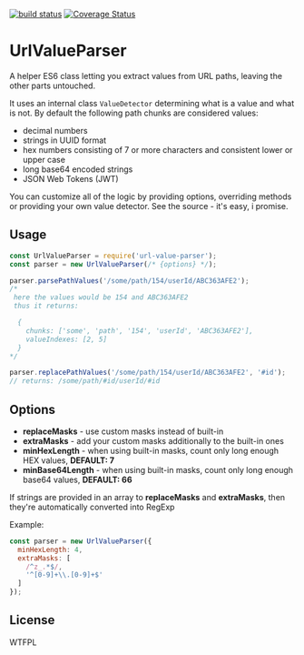 [![build status](https://api.travis-ci.org/disjunction/url-value-parser.png)](https://travis-ci.org/disjunction/url-value-parser)
[![Coverage Status](https://coveralls.io/repos/github/disjunction/url-value-parser/badge.svg?branch=master&bust=1)](https://coveralls.io/github/disjunction/url-value-parser?branch=master)

# UrlValueParser

A helper ES6 class letting you extract values from URL paths,
leaving the other parts untouched.

It uses an internal class `ValueDetector` determining
what is a value and what is not. By default the following
path chunks are considered values:

* decimal numbers
* strings in UUID format
* hex numbers consisting of 7 or more characters
  and consistent lower or upper case
* long base64 encoded strings
* JSON Web Tokens (JWT)

You can customize all of the logic by providing options,
overriding methods or providing your own value detector.
See the source - it's easy, i promise.

## Usage

```javascript
const UrlValueParser = require('url-value-parser');
const parser = new UrlValueParser(/* {options} */);

parser.parsePathValues('/some/path/154/userId/ABC363AFE2');
/*
 here the values would be 154 and ABC363AFE2
 thus it returns:

  {
    chunks: ['some', 'path', '154', 'userId', 'ABC363AFE2'],
    valueIndexes: [2, 5]
  }
*/

parser.replacePathValues('/some/path/154/userId/ABC363AFE2', '#id');
// returns: /some/path/#id/userId/#id
```

## Options

* **replaceMasks** - use custom masks instead of built-in
* **extraMasks** - add your custom masks additionally to the built-in ones
* **minHexLength** - when using built-in masks, count only long enough HEX values, **DEFAULT: 7**
* **minBase64Length** - when using built-in masks, count only long enough base64 values, **DEFAULT: 66**

If strings are provided in an array to **replaceMasks** and **extraMasks**,
then they're automatically converted into RegExp

Example:

```javascript
const parser = new UrlValueParser({
  minHexLength: 4,
  extraMasks: [
    /^z_.*$/,
    '^[0-9]+\\.[0-9]+$'
  ]
});
```

## License

WTFPL
